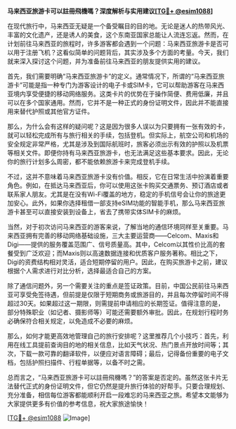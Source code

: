 **马来西亚旅游卡可以註冊飛機嗎？深度解析与实用建议[[TG💪+ @esim1088](https://t.me/s/esim1088)]**

在现代旅行中，马来西亚无疑是一个备受瞩目的目的地。无论是迷人的热带风光、丰富的文化遗产，还是诱人的美食，这个东南亚国家总能让人流连忘返。然而，在计划前往马来西亚的旅程时，许多游客都会遇到一个问题：马来西亚旅游卡是否可以用于注册飞机？这看似简单的问题背后，其实涉及多个方面的考量。今天，我们就来深入探讨这个问题，并为准备前往马来西亚的朋友提供实用的建议。

首先，我们需要明确“马来西亚旅游卡”的定义。通常情况下，所谓的“马来西亚旅游卡”可能是指一种专门为游客设计的电子卡或SIM卡，它可以帮助游客在马来西亚境内享受便捷的移动网络服务。这类卡片的优势在于操作简便、费用低廉，并且可以在多个国家通用。然而，它并不是一种正式的身份证明文件，因此并不能直接用来替代护照或其他官方证件。

那么，为什么会有这样的疑问呢？这是因为很多人误以为只要拥有一张有效的卡，就可以轻松完成所有与旅行相关的手续，包括登机。但实际上，航空公司和机场的安全规定非常严格，尤其是涉及到国际航班时，旅客必须出示有效的护照以及机票等相关文件。即便你持有马来西亚旅游卡，也无法满足这些基本要求。因此，无论你的旅行计划多么周密，都不能依赖旅游卡来完成登机手续。

不过，这并不意味着马来西亚旅游卡没有价值。相反，它在日常生活中扮演着重要角色。例如，在抵达马来西亚后，你可以使用这张卡购买交通票务、预订酒店或者联系家人朋友。尤其是在没有Wi-Fi覆盖的地方，稳定的手机信号会让你的旅途更加安心。此外，如果你选择租借一部支持eSIM功能的智能手机，那么马来西亚旅游卡甚至可以直接安装到设备上，省去了携带实体SIM卡的麻烦。

当然，对于初次访问马来西亚的游客来说，了解当地的通信环境同样至关重要。马来西亚拥有完善的移动网络基础设施，三大主要运营商——Celcom、Maxis和Digi——提供的服务覆盖范围广、信号质量高。其中，Celcom以其性价比高的套餐受到广泛欢迎；而Maxis则以高速数据连接和优质客户服务著称。相比之下，Digi的资费结构相对灵活，适合短期停留的用户。因此，在购买旅游卡之前，建议根据个人需求进行对比分析，选择最适合自己的方案。

除了通信问题外，另一个需要关注的重点是签证政策。目前，中国公民前往马来西亚可享受免签待遇，但前提是仅限于短期商务或旅游目的，并且每次停留时间不得超过30天。如果超过这一期限，则需提前申请相应的长期签证。值得注意的是，部分特殊职业（如记者、摄影师等）可能还需要额外审批。因此，在规划行程时务必确保符合相关规定，以免造成不必要的麻烦。

那么，如何才能更高效地管理自己的旅行安排呢？这里推荐几个小技巧：首先，利用在线工具提前查询目的地的相关信息，比如天气状况、热门景点开放时间等；其次，下载一款可靠的翻译软件，以便应对语言障碍；最后，记得备份重要的电子文档，包括护照扫描件、行程单据等，以备不时之需。

总而言之，“马来西亚旅游卡可以註冊飛機嗎？”的答案是否定的。虽然这张卡片无法替代正式的身份证明文件，但它仍然是提升旅行体验的好帮手。只要合理规划、充分准备，相信每位游客都能顺利开启一段难忘的马来西亚之旅。希望本文能够为大家提供更多有价值的参考信息，祝大家旅途愉快！

[[TG💪+ @esim1088](https://t.me/s/esim1088) ![Image](https://i.postimg.cc/4NQfJmqS/Snipaste-2025-05-13-00-14-12.png)]